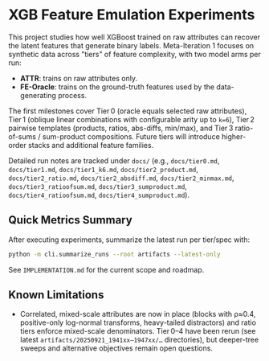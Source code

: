 # XGB Feature Emulation Experiments

This project studies how well XGBoost trained on raw attributes can recover the latent features that generate binary labels. Meta-Iteration 1 focuses on synthetic data across "tiers" of feature complexity, with two model arms per run:

- **ATTR**: trains on raw attributes only.
- **FE-Oracle**: trains on the ground-truth features used by the data-generating process.

The first milestones cover Tier 0 (oracle equals selected raw attributes), Tier 1 (oblique linear combinations with configurable arity up to `k=6`), Tier 2 pairwise templates (products, ratios, abs-diffs, min/max), and Tier 3 ratio-of-sums / sum-product compositions. Future tiers will introduce higher-order stacks and additional feature families.

Detailed run notes are tracked under `docs/` (e.g., `docs/tier0.md`, `docs/tier1.md`, `docs/tier1_k6.md`, `docs/tier2_product.md`, `docs/tier2_ratio.md`, `docs/tier2_absdiff.md`, `docs/tier2_minmax.md`, `docs/tier3_ratioofsum.md`, `docs/tier3_sumproduct.md`, `docs/tier4_ratioofsum.md`, `docs/tier4_sumproduct.md`).

## Quick Metrics Summary

After executing experiments, summarize the latest run per tier/spec with:

```bash
python -m cli.summarize_runs --root artifacts --latest-only
```

See `IMPLEMENTATION.md` for the current scope and roadmap.

## Known Limitations

- Correlated, mixed-scale attributes are now in place (blocks with ρ≈0.4, positive-only log-normal transforms, heavy-tailed distractors) and ratio tiers enforce mixed-scale denominators. Tier 0–4 have been rerun (see latest `artifacts/20250921_1941xx–1947xx/…` directories), but deeper-tree sweeps and alternative objectives remain open questions.
